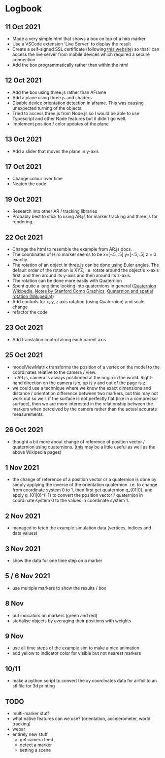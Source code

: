 # Logbook

## 11 Oct 2021
- Made a very simple html that shows a box on top of a hiro marker
- Use a VSCode extension 'Live Server' to display the result
- Create a self-signed SSL certificate (following [this website](https://www.akadia.com/services/ssh_test_certificate.html)) so that I can access the live server from mobile devices which required a secure connection
- Add the box programmatically rather than within the html

## 12 Oct 2021
- Add the box using three.js rather than AFrame
- Add a plane using three.js and shaders
- Disable device orientation detection in aframe. This was causing unexpected turning of the objects.
- Tried to access three.js from Node.js so I would be able to use Typescript and other Node features but it didn't go well.
- Implement position / color updates of the plane

## 13 Oct 2021
- Add a slider that moves the plane in y-axis

## 17 Oct 2021
- Change colour over time
- Neaten the code

## 19 Oct 2021
- Research into other AR / tracking libraries
- Probably best to stick to using AR.js for marker tracking and three.js for rendering.

## 22 Oct 2021
- Change the html to resemble the example from AR.js docs.
- The coordinates of Hiro marker seems to be x=[-.5, .5] y=[-.5, .5] z = 0 exactly.
- The rotation of an object in three.js can be done using Euler angles. The default order of the rotation is XYZ, i.e. rotate around the object's x-axis first, and then around its y-axis and then around its z-axis.
- The rotation can be done more easily with Quaternion
- Spent quite a long time looking into quaternions in general ([Quaternion Wikipedia](https://en.wikipedia.org/wiki/Quaternion), [Notes by Stanford Comp Graphics](https://graphics.stanford.edu/courses/cs348a-17-winter/Papers/quaternion.pdf), [Quaternion and spatial rotation (Wikipedia)](https://en.wikipedia.org/wiki/Quaternions_and_spatial_rotation))
- Add controls for x, y, z axis rotation (using Quaternion) and scale change
- refactor the code

## 23 Oct 2021
- Add translation control along each parent axis

## 25 Oct 2021
- modelViewMatrix transforms the position of a vertex on the model to the coordinates relative to the camera / view.
- in AR.js, camera is always positioned at the origin in the world. Right-hand direction on the camera is x, up is y and out of the page is z.
- we could use a technique where we know the exact dimensions and distance / orientation difference between two markers, but this may not work out so well. if the surface is not perfectly flat (like in a compressor surface), then we are more interested in the relationship between the markers when perceived by the camera rather than the actual accurate measurements.

## 26 Oct 2021
- thought a bit more about change of reference of position vector / quaternion using quaternions. ([this](https://stackoverflow.com/questions/18818102/convert-quaternion-representing-rotation-from-one-coordinate-system-to-another) may be a little useful as well as the above Wikipedia pages)

## 1 Nov 2021
- the change of reference of a position vector or a quaternion is done by simply applying the inverse of the orientation quaternion. i.e. to change from coordinate system 0 to 1, then first get quaternion q_{01|0}, and apply q_{01|0}^{-1} to convert the position vector / quaternion in coordinate system 0 to the values in coordinate system 1.

## 2 Nov 2021
- managed to fetch the example simulation data (vertices, indices and data values)

## 3 Nov 2021
- show the data for one time step on a marker

## 5 / 6 Nov 2021
- use multiple markers to show the results / box

## 8 Nov
- put indicators on markers (green and red)
- stabalise objects by averaging their positions with weights

## 9 Nov
- use all time steps of the example sim to make a nice animation
- add yellow to indicator color for visible but not nearest markers

## 10/11
- make a python script to convert the xy coordinates data for airfoil to an stl file for 3d printing

## TODO
- multi-marker stuff
- what native features can we use? (orientation, accelerometer, world tracking)
- webar
- entirely new stuff
	 - get camera feed
	 - detect a marker
	 - setting a scene